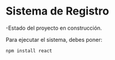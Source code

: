 <h1> Sistema de Registro</h1>

-Estado del proyecto en construcción.

Para ejecutar el sistema, debes poner:

```npm install react```
